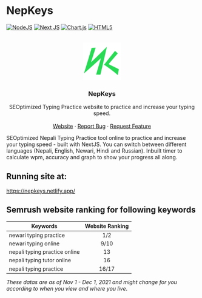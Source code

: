 # NepKeys

[![NodeJS][nodejs]][nodejs-url]
[![Next JS][nextjs]][nextjs-url]
[![Chart.js][chartjs]][chartjs-url]
[![HTML5][html5]][html5-url]

<br />
<div align="center">
  <a href="https://nepkeys.netlify.app">
    <img src="./public/nepkeys.svg" alt="Logo" width="100" height="100">
  </a>

  <h3 align="center">NepKeys</h3>

  <p align="center">
    SEOptimized Typing Practice website to practice and increase your typing speed.
    <br />
    <br />
    <a href="https://nepkeys.netlify.app">Website</a>
    ·
    <a href="https://github.com/PMP56/NepKeys/issues">Report Bug</a>
    ·
    <a href="https://github.com/PMP56/NepKeys/issues">Request Feature</a>
    </p>
</div>

SEOptimized Nepali Typing Practice tool online to practice and increase your typing speed - built with NextJS. You can switch between different languages (Nepali, English, Newari, Hindi and Russian). 
Inbuilt timer to calculate wpm, accuracy and graph to show your progress all along.

## Running site at:
https://nepkeys.netlify.app/

## Semrush website ranking for following keywords

| Keywords                           | Website Ranking |
| ---------------------------------- |:---------------:| 
| newari typing practice             | 1/2             |
| newari typing online               | 9/10            | 
| nepali typing practice online      | 13              | 
| nepali typing tutor online         | 16              | 
| nepali typing practice             | 16/17           | 

*These datas are as of Nov 1 - Dec 1, 2021 and might change for you according to when you view and where you live*. 

[nodejs]: https://img.shields.io/badge/node.js-6DA55F?style=for-the-badge&logo=node.js&logoColor=white
[nextjs]: https://img.shields.io/badge/Next-black?style=for-the-badge&logo=next.js&logoColor=white
[chartjs]: https://img.shields.io/badge/chart.js-F5788D.svg?style=for-the-badge&logo=chart.js&logoColor=white
[html5]: https://img.shields.io/badge/html5-%23E34F26.svg?style=for-the-badge&logo=html5&logoColor=white

[nodejs-url]: https://nodejs.org/en/docs/
[nextjs-url]: https://nextjs.org/docs/getting-started
[chartjs-url]: https://www.chartjs.org/docs/latest/
[html5-url]: https://developer.mozilla.org/en-US/docs/Glossary/HTML5